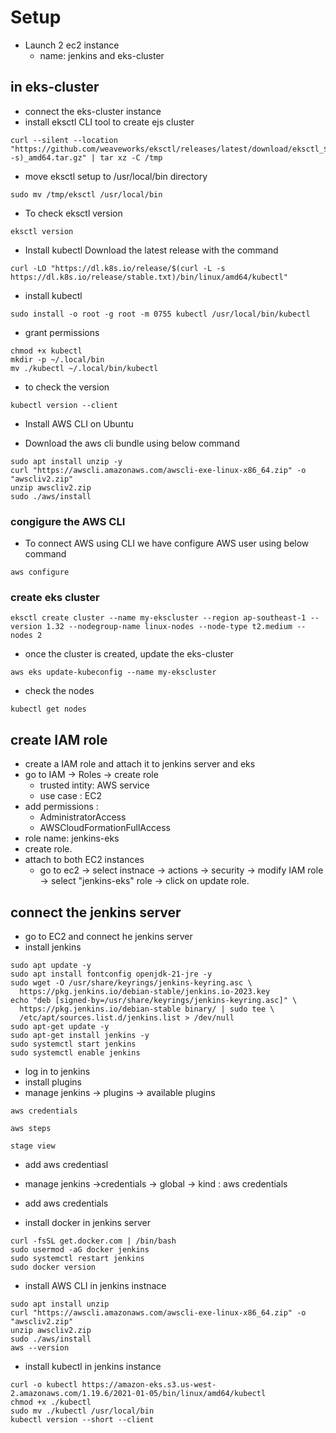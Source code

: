 # Setup
- Launch 2 ec2 instance
   - name: jenkins and eks-cluster
## in eks-cluster
- connect the eks-cluster instance
-  install eksctl CLI tool to create ejs cluster
```
curl --silent --location "https://github.com/weaveworks/eksctl/releases/latest/download/eksctl_$(uname -s)_amd64.tar.gz" | tar xz -C /tmp
```
- move eksctl setup to /usr/local/bin directory
```
sudo mv /tmp/eksctl /usr/local/bin
```
-  To check eksctl version
```
eksctl version
```
- Install kubectl Download the latest release with the command
```
curl -LO "https://dl.k8s.io/release/$(curl -L -s https://dl.k8s.io/release/stable.txt)/bin/linux/amd64/kubectl"
```
- install kubectl
```
sudo install -o root -g root -m 0755 kubectl /usr/local/bin/kubectl
```
- grant permissions
```
chmod +x kubectl
mkdir -p ~/.local/bin
mv ./kubectl ~/.local/bin/kubectl
```
- to check the version
```
kubectl version --client
```
- Install AWS CLI on Ubuntu

- Download the aws cli bundle using below command
```
sudo apt install unzip -y
curl "https://awscli.amazonaws.com/awscli-exe-linux-x86_64.zip" -o "awscliv2.zip"
unzip awscliv2.zip
sudo ./aws/install
```
### congigure the AWS CLI
- To connect AWS using CLI we have configure AWS user using below command
```
aws configure
```
### create eks cluster
```
eksctl create cluster --name my-ekscluster --region ap-southeast-1 --version 1.32 --nodegroup-name linux-nodes --node-type t2.medium --nodes 2
```
- once the cluster is created, update the eks-cluster
```
aws eks update-kubeconfig --name my-ekscluster
```
- check the nodes
```
kubectl get nodes
```
## create IAM role
- create a IAM role and attach it to jenkins server and eks
- go to IAM -> Roles -> create role
   - trusted intity: AWS service
   - use case : EC2
- add permissions :
   - AdministratorAccess
   - AWSCloudFormationFullAccess
- role name: jenkins-eks
- create role.
- attach to both EC2 instances
   - go to ec2 -> select instnace -> actions -> security -> modify IAM role -> select "jenkins-eks" role -> click on update role.

## connect the jenkins server
- go to EC2 and connect he jenkins server
- install jenkins
```
sudo apt update -y
sudo apt install fontconfig openjdk-21-jre -y
sudo wget -O /usr/share/keyrings/jenkins-keyring.asc \
  https://pkg.jenkins.io/debian-stable/jenkins.io-2023.key
echo "deb [signed-by=/usr/share/keyrings/jenkins-keyring.asc]" \
  https://pkg.jenkins.io/debian-stable binary/ | sudo tee \
  /etc/apt/sources.list.d/jenkins.list > /dev/null
sudo apt-get update -y
sudo apt-get install jenkins -y
sudo systemctl start jenkins
sudo systemctl enable jenkins
```
- log in to jenkins
- install plugins
- manage jenkins -> plugins -> available plugins
```
aws credentials
```
```
aws steps
```
```
stage view
```
- add aws credentiasl
- manage jenkins ->credentials -> global -> kind : aws credentials
- add aws credentials

- install docker in jenkins server
```
curl -fsSL get.docker.com | /bin/bash
sudo usermod -aG docker jenkins
sudo systemctl restart jenkins
sudo docker version
```
- install AWS CLI in jenkins instnace
```
sudo apt install unzip 
curl "https://awscli.amazonaws.com/awscli-exe-linux-x86_64.zip" -o "awscliv2.zip"
unzip awscliv2.zip
sudo ./aws/install
aws --version
```
- install kubectl in jenkins instance
```
curl -o kubectl https://amazon-eks.s3.us-west-2.amazonaws.com/1.19.6/2021-01-05/bin/linux/amd64/kubectl
chmod +x ./kubectl
sudo mv ./kubectl /usr/local/bin
kubectl version --short --client
```
